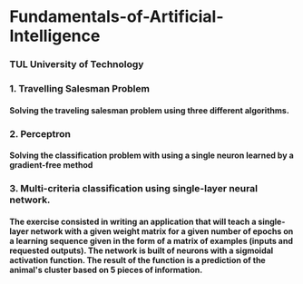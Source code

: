 # Fundamentals-of-Artificial-Intelligence
### TUL University of Technology



### 1. Travelling Salesman Problem
#### Solving the traveling salesman problem using three different algorithms.

### 2. Perceptron
#### Solving the classification problem with using a single neuron learned by a gradient-free method

### 3. Multi-criteria classification using single-layer neural network.
#### The exercise consisted in writing an application that will teach a single-layer network with a given weight matrix for a given number of epochs on a learning sequence given in the form of a matrix of examples (inputs and requested outputs). The network is built of neurons with a sigmoidal activation function. The result of the function is a prediction of the animal's cluster based on 5 pieces of information.

